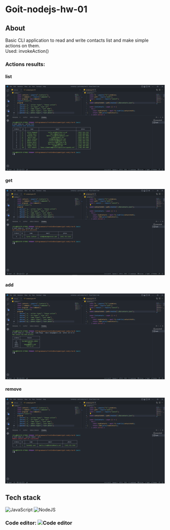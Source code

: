 # Goit-nodejs-hw-01

## About
Basic CLI application to read and write contacts list and make simple actions on them.</br>
Used: invokeAction()

### Actions results: 
  #### list
  ![list](/images/list.png "List")
  
  #### get
  ![get](/images/get.png "Get")
  
  #### add
  ![add](/images/add.png "Add")
  
  #### remove
  ![remove](/images/remove.png "Remove")

## Tech stack
![JavaScript](https://badges.aleen42.com/src/javascript.svg)
![NodeJS](https://badges.aleen42.com/src/node.svg)



 ### Code editor: ![Code editor](https://badges.aleen42.com/src/visual_studio_code.svg)
